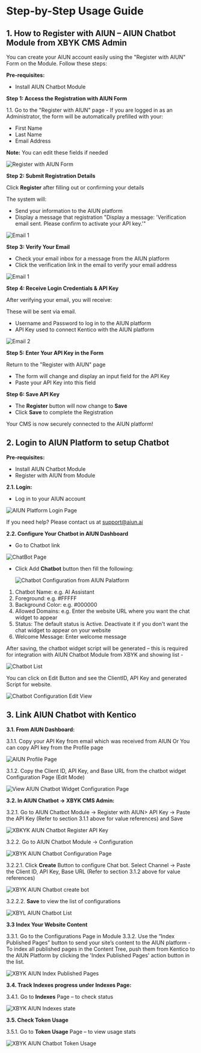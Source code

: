 # Step-by-Step Usage Guide

## 1. How to Register with AIUN – AIUN Chatbot Module from XBYK CMS Admin

You can create your AIUN account easily using the "Register with AIUN" Form on the Module. Follow these steps:

**Pre-requisites:**
 - Install AIUN Chatbot Module

**Step 1: Access the Registration with AIUN Form**

1.1. Go to the "Register with AIUN" page - If you are logged in as an Administrator, the form will be automatically prefilled with your:
- First Name
- Last Name
- Email Address
  
**Note:** You can edit these fields if needed

 ![Register with AIUN Form](/images/RegisterwithAIUN-1.png)

**Step 2: Submit Registration Details**

Click **Register** after filling out or confirming your details

The system will:
  - Send your information to the AIUN platform
  - Display a message that registration "Display a message: 'Verification email sent. Please confirm to activate your API key.'"

![Email 1 ](/images/RegisterwithConfirmation.png)

**Step 3: Verify Your Email**

- Check your email inbox for a message from the AIUN platform
- Click the verification link in the email to verify your email address

![Email 1](/images/Email_1.png)

**Step 4: Receive Login Credentials & API Key**

After verifying your email, you will receive:

These will be sent via email.

- Username and Password to log in to the AIUN platform
- API Key used to connect Kentico with the AIUN platform

![Email 2](/images/Email_2.png)



**Step 5: Enter Your API Key in the Form**

Return to the "Register with AIUN" page
- The form will change and display an input field for the API Key
- Paste your API Key into this field

**Step 6: Save API Key**

- The **Register** button will now change to **Save**
- Click **Save** to complete the Registration

Your CMS is now securely connected to the AIUN platform!

## 2. Login to AIUN Platform to setup Chatbot

**Pre-requisites:**
 - Install AIUN Chatbot Module
 - Register with AIUN from Module

**2.1. Login:**

- Log in to your AIUN account
  
![AIUN Platform Login Page](/images/AIUN_Login.png)


If you need help? Please contact us at support@aiun.ai

**2.2. Configure Your Chatbot in AIUN Dashboard**

- Go to Chatbot link

![ChatBot Page](/images/AIUN-Chatbot_List_Empty.png)

- Click Add **Chatbot** button then fill the following:

  ![Chatbot Configuration from AIUN Palatform](/images/AIUN-Chatbot_Form.png)
  
1. Chatbot Name: e.g. AI Assistant
2. Foreground: e.g. #FFFFF
3. Background Color: e.g. #000000
4. Allowed Domains: e.g. Enter the website URL where you want the chat widget to appear
5. Status: The default status is Active. Deactivate it if you don't want the chat widget to appear on your website
6. Welcome Message: Enter welcome message

After saving, the chatbot widget script will be generated – this is required for integration with AIUN Chatbot Module from XBYK and showing list -

![Chatbot List](/images/AIUN-Chatbot_List.png)

You can click on Edit Button and see the ClientID, API Key and generated Script for website.

![Chatbot Configuration Edit View](/images/AIUN-Chatbot_Edit_View.png)

## 3. Link AIUN Chatbot with Kentico

**3.1. From AIUN Dashboard:**

3.1.1. Copy your API Key from email which was received from AIUN Or You can copy API key from the Profile page

![AIUN Profile Page](/images/AIUN_Profile_Page.png)

3.1.2. Copy the Client ID, API Key, and Base URL from the chatbot widget Configuration Page (Edit Mode)

![View AIUN Chatbot Widget Configuration Page](/images/AIUN-Chatbot_Edit_View.png)

**3.2. In AIUN Chatbot → XBYK CMS Admin:**

3.2.1. Go to AIUN Chatbot Module → Register with AIUN> API Key → Paste the API Key (Refer to section 3.1.1 above for value references) and Save

![XBKYK AIUN Chatbot Register API Key](/images/RegisterwithAIUN-2.png)

3.2.2. Go to AIUN Chatbot Module → Configuration

![XBYK AIUN Chatbot Configuration Page](/images/XBYK_Module_Chatbot_Configuration.png)

3.2.2.1. Click **Create** Button to configure Chat bot. Select Channel → Paste the Client ID, API Key, Base URL (Refer to section 3.1.2 above for value references)

![XBYK AIUN Chatbot create bot](/images/XBYK_Module_Chatbot_Configuration-Save.png)

3.2.2.2. **Save** to view the list of configurations

![XBYL AIUN Chatbot List](/images/XBYK_Module_ChatbotList.png)

**3.3 Index Your Website Content**

3.3.1. Go to the Configurations Page in Module
3.3.2. Use the “Index Published Pages” button to send your site’s content to the AIUN platform -To index all published pages in the Content Tree, push them from Kentico to the AIUN Platform by clicking the 'Index Published Pages' action button in the list.

![XBYK AIUN Index Published Pages](/images/XBYK_Module_Chatbot_Configuration-List-Index.png)

**3.4. Track Indexes progress under Indexes Page:**

3.4.1. Go to **Indexes** Page – to check status

![XBYK AIUN Indexes state](/images/XBYK_Module_Chatbot_IndexList.png)

**3.5. Check Token Usage**

3.5.1. Go to **Token Usage** Page – to view usage stats

![XBYK AIUN Chatbot Token Usage](/images/TokenUsage.png)












